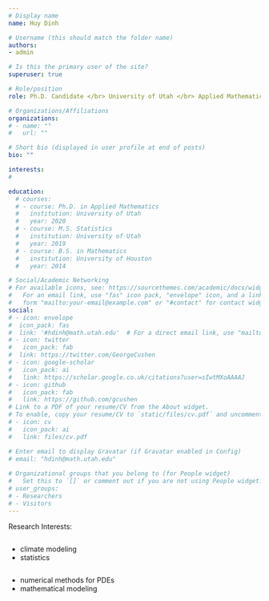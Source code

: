 ```yaml
---
# Display name
name: Huy Dinh

# Username (this should match the folder name)
authors:
- admin

# Is this the primary user of the site?
superuser: true

# Role/position
role: Ph.D. Candidate </br> University of Utah </br> Applied Mathematics

# Organizations/Affiliations
organizations:
# - name: ""
#   url: ""

# Short bio (displayed in user profile at end of posts)
bio: ""

interests:
#

education:
  # courses:
  # - course: Ph.D. in Applied Mathematics
  #   institution: University of Utah
  #   year: 2020
  # - course: M.S. Statistics
  #   institution: University of Utah
  #   year: 2019
  # - course: B.S. in Mathematics
  #   institution: University of Houston
  #   year: 2014

# Social/Academic Networking
# For available icons, see: https://sourcethemes.com/academic/docs/widgets/#icons
#   For an email link, use "fas" icon pack, "envelope" icon, and a link in the
#   form "mailto:your-email@example.com" or "#contact" for contact widget.
social:
# - icon: envelope
#  icon_pack: fas
#  link: '#hdinh@math.utah.edu'  # For a direct email link, use "mailto:test@example.org".
# - icon: twitter
#   icon_pack: fab
#  link: https://twitter.com/GeorgeCushen
# - icon: google-scholar
#   icon_pack: ai
#   link: https://scholar.google.co.uk/citations?user=sIwtMXoAAAAJ
# - icon: github
#   icon_pack: fab
#   link: https://github.com/gcushen
# Link to a PDF of your resume/CV from the About widget.
# To enable, copy your resume/CV to `static/files/cv.pdf` and uncomment the lines below.  
# - icon: cv
#   icon_pack: ai
#   link: files/cv.pdf

# Enter email to display Gravatar (if Gravatar enabled in Config)
# email: "hdinh@math.utah.edu"
  
# Organizational groups that you belong to (for People widget)
#   Set this to `[]` or comment out if you are not using People widget.  
# user_groups:
# - Researchers
# - Visitors
---
```


Research Interests: 

<div class="row">
  <div class="column">
    <ul style="list-style-type:disc;">
      <li>climate modeling</li>
      <li>statistics</li>
    </ul>
  </div>
  <div class="column"> 
    <ul style="list-style-type:disc;">
      <li>numerical methods for PDEs</li>
      <li>mathematical modeling</li>
    </ul>
  </div>
</div>